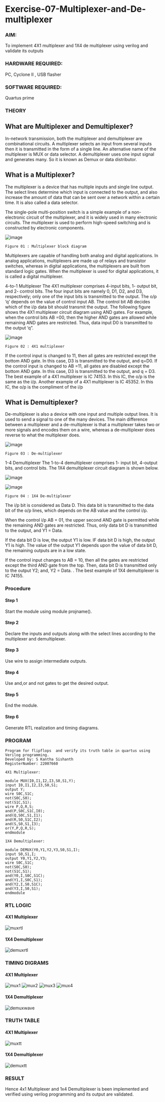 # Exercise-07-Multiplexer-and-De-multiplexer
### AIM: 
To implement 4X1 multiplexer and 1X4 de multiplexer using verilog and validate its outputs
### HARDWARE REQUIRED: 
PC, Cyclone II , USB flasher
### SOFTWARE REQUIRED: 
Quartus prime
### THEORY 

## What are Multiplexer and Demultiplexer?
In-network transmission, both the multiplexer and demultiplexer are combinational circuits. A multiplexer selects an input from several inputs then it is transmitted in the form of a single line. An alternative name of the multiplexer is MUX or data selector. A demultiplexer uses one input signal and generates many. So it is known as Demux or data distributor.

## What is a Multiplexer?
The multiplexer is a device that has multiple inputs and single line output. The select lines determine which input is connected to the output, and also increase the amount of data that can be sent over a network within a certain time. It is also called a data selector.

The single-pole multi-position switch is a simple example of a non-electronic circuit of the multiplexer, and it is widely used in many electronic circuits. The multiplexer is used to perform high-speed switching and is constructed by electronic components.

![image](https://user-images.githubusercontent.com/36288975/170912485-73c395c7-23c0-4e78-a53d-a2f0d07d9662.png)
```
Figure 01 : Multiplexer block diagram 
 ```

Multiplexers are capable of handling both analog and digital applications. In analog applications, multiplexers are made up of relays and transistor switches, whereas in digital applications, the multiplexers are built from standard logic gates. When the multiplexer is used for digital applications, it is called a digital multiplexer.

4-to-1 Multiplexer
The 4X1 multiplexer comprises 4-input bits, 1- output bit, and 2- control bits. The four input bits are namely 0, D1, D2, and D3, respectively; only one of the input bits is transmitted to the output. The o/p ‘q’ depends on the value of control input AB. The control bit AB decides which of the i/p data bit should transmit the output. The following figure shows the 4X1 multiplexer circuit diagram using AND gates. For example, when the control bits AB =00, then the higher AND gates are allowed while remaining AND gates are restricted. Thus, data input D0 is transmitted to the output ‘q”.


![image](https://user-images.githubusercontent.com/36288975/170912568-3598c60a-5035-41f3-b0c4-ccedba13aca5.png)

```
Figure 02 : 4X1 multiplexer 
```
If the control input is changed to 11, then all gates are restricted except the bottom AND gate. In this case, D3 is transmitted to the output, and q=D0. If the control input is changed to AB =11, all gates are disabled except the bottom AND gate. In this case, D3 is transmitted to the output, and q = D3. The best example of a 4X1 multiplexer is IC 74153. In this IC, the o/p is the same as the i/p. Another example of a 4X1 multiplexer is IC 45352. In this IC, the o/p is the compliment of the i/p


## What is Demultiplexer?
De-multiplexer is also a device with one input and multiple output lines. It is used to send a signal to one of the many devices. The main difference between a multiplexer and a de-multiplexer is that a multiplexer takes two or more signals and encodes them on a wire, whereas a de-multiplexer does reverse to what the multiplexer does.

![image](https://user-images.githubusercontent.com/36288975/170912606-a30e4b74-1726-4430-b245-2c3c3d9c232d.png)
```
Figure 03 : De-multiplexer 
```
1-4 Demultiplexer
The 1-to-4 demultiplexer comprises 1- input bit, 4-output bits, and control bits. The 1X4 demultiplexer circuit diagram is shown below.

![image](https://user-images.githubusercontent.com/36288975/170912683-00fb746a-1d45-4023-91d1-3a70b841073c.png)


![image](https://user-images.githubusercontent.com/36288975/170912741-7cbd52af-7e0d-4be3-b5c6-6fb9c4eca7c9.png)
```
Figure 04 : 1X4 De-multiplexer 
```
The i/p bit is considered as Data D. This data bit is transmitted to the data bit of the o/p lines, which depends on the AB value and the control i/p.

When the control i/p AB = 01, the upper second AND gate is permitted while the remaining AND gates are restricted. Thus, only data bit D is transmitted to the output, and Y1 = Data.

If the data bit D is low, the output Y1 is low. IF data bit D is high, the output Y1 is high. The value of the output Y1 depends upon the value of data bit D, the remaining outputs are in a low state.

If the control input changes to AB = 10, then all the gates are restricted except the third AND gate from the top. Then, data bit D is transmitted only to the output Y2; and, Y2 = Data. . The best example of 1X4 demultiplexer is IC 74155.

 
 
### Procedure
#### Step 1 
Start the module using module projname().
#### Step 2
Declare the inputs and outputs along with the select lines according to the multiplexer and demultiplexer.
#### Step 3
Use wire to assign intermediate outputs.
#### Step 4
Use and,or and not gates to get the desired output.
#### Step 5
End the module.
#### Step 6
Generate RTL realization and timing diagrams.



### PROGRAM 
```
Program for flipflops  and verify its truth table in quartus using Verilog programming.
Developed by: S Kantha Sishanth
RegisterNumber: 22007660 
```
```
4X1 Multiplexer:

module MUX(I0,I1,I2,I3,S0,S1,Y);
input I0,I1,I2,I3,S0,S1;
output Y;
wire S0C,S1C;
not(S0C,S0);
not(S1C,S1);
wire P,Q,R,S;
and(P,S0C,S1C,I0);
and(Q,S0C,S1,I1);
and(R,S0,S1C,I2);
and(S,S0,S1,I3);
or(Y,P,Q,R,S);
endmodule
```
```
1X4 Demultiplexer:

module DEMUX(Y0,Y1,Y2,Y3,S0,S1,I);
input S0,S1,I;
output Y0,Y1,Y2,Y3;
wire S0C,S1C;
not(S0C,S0);
not(S1C,S1);
and(Y0,I,S0C,S1C);
and(Y1,I,S0C,S1);
and(Y2,I,S0,S1C);
and(Y3,I,S0,S1);
endmodule
```

### RTL LOGIC  
#### 4X1 Multiplexer
![muxrtl](https://github.com/Skanthasishanth/Exercise-07-Multiplexer-and-De--multiplexer/blob/main/muxrtl.png)
#### 1X4 Demultiplexer
![demuxrtl](https://github.com/Skanthasishanth/Exercise-07-Multiplexer-and-De--multiplexer/blob/main/demuxrtl.png)


### TIMING DIGRAMS  
#### 4X1 Multiplexer
![mux1](https://github.com/Skanthasishanth/Exercise-07-Multiplexer-and-De--multiplexer/blob/main/mux1.png)
![mux2](https://github.com/Skanthasishanth/Exercise-07-Multiplexer-and-De--multiplexer/blob/main/mux2.png)
![mux3](https://github.com/Skanthasishanth/Exercise-07-Multiplexer-and-De--multiplexer/blob/main/mux3.png)
![mux4](https://github.com/Skanthasishanth/Exercise-07-Multiplexer-and-De--multiplexer/blob/main/mux4.png)


#### 1X4 Demultiplexer
![demuxwave](https://github.com/Skanthasishanth/Exercise-07-Multiplexer-and-De--multiplexer/blob/main/demuxwave.png)


### TRUTH TABLE 
#### 4X1 Multiplexer
![muxtt](https://github.com/Skanthasishanth/Exercise-07-Multiplexer-and-De--multiplexer/blob/main/muxtt.png)


#### 1X4 Demultiplexer
![demuxtt](https://github.com/Skanthasishanth/Exercise-07-Multiplexer-and-De--multiplexer/blob/main/demuxtt.png)


### RESULT
Hence 4x1 Multiplexer and 1x4 Demultiplexer is been implemented and verified using verilog programming and its output are validated.
